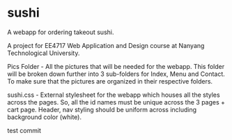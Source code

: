 # sushi
A webapp for ordering takeout sushi.

A project for EE4717 Web Application and Design course at Nanyang Technological University.

Pics Folder - All the pictures that will be needed for the webapp. This folder will be broken down further into 3 sub-folders for Index, Menu and Contact. To make sure that the pictures are organized in their respective folders.

sushi.css - External stylesheet for the webapp which houses all the styles across the pages. So, all the id names must be unique across the 3 pages + cart page. Header, nav styling should be uniform across including background color (white).

test commit